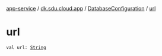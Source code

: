 [app-service](../../index.md) / [dk.sdu.cloud.app](../index.md) / [DatabaseConfiguration](index.md) / [url](./url.md)

# url

`val url: `[`String`](https://kotlinlang.org/api/latest/jvm/stdlib/kotlin/-string/index.html)